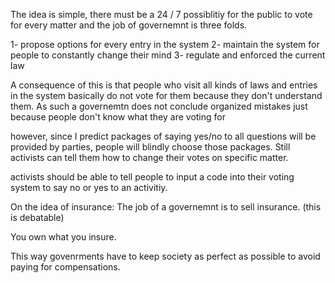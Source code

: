 The idea is simple, there must be a 24 / 7 possiblitiy for the public to vote for every matter and the job of governemnt is three folds.

1- propose options for every entry in the system 
2- maintain the system for people to constantly change their mind
3- regulate and enforced the current law

A consequence of this is that people who visit all kinds of laws and entries in the system basically do not vote for them because they don't understand them. As such a governemtn does not conclude organized mistakes just because people don't know what they are voting for

however, since I predict packages of saying yes/no to all questions will be provided by parties, people will blindly choose those packages. Still activists can tell them how to change their votes on specific matter.

activists should be able to tell people to input a code into their voting system to say no or yes to an activitiy.

On the idea of insurance:
The job of a governemnt is to sell insurance. (this is debatable)



You own what you insure.

This way govenrments have to keep society as perfect as possible to avoid paying for compensations.
